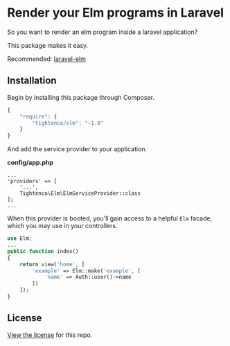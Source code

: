 # Render your Elm programs in Laravel

So you want to render an elm program inside a laravel application?

This package makes it easy.

Recommended: [laravel-elm](https://github.com/loganhenson/laravel-elm)

## Installation

Begin by installing this package through Composer.

```js
{
    "require": {
		"tightenco/elm": "~1.0"
	}
}
```

And add the service provider to your application.

**config/app.php**
```
...
'providers' => [
    '...',
    Tightenco\Elm\ElmServiceProvider::class
];
...
```

When this provider is booted, you'll gain access to a helpful `Elm` facade, which you may use in your controllers.

```php
use Elm;
...
public function index()
{
    return view('home', [
        'example' => Elm::make('example', [
            'name' => Auth::user()->name
        ])
    ]);
}
```

## License

[View the license](https://github.com/tightenco/laravel-elm/blob/master/LICENSE) for this repo.
